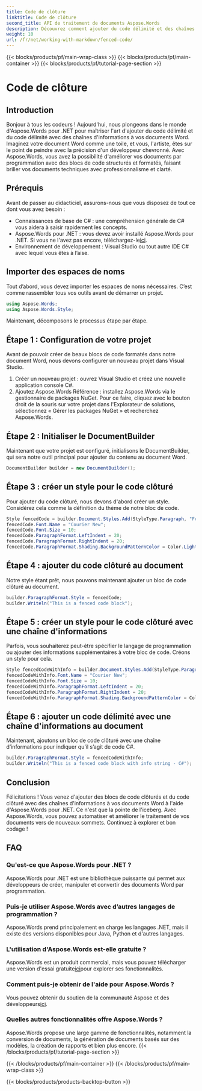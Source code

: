 ```yaml
---
title: Code de clôture
linktitle: Code de clôture
second_title: API de traitement de documents Aspose.Words
description: Découvrez comment ajouter du code délimité et des chaînes d'informations à des documents Word à l'aide d'Aspose.Words pour .NET. Guide étape par étape inclus. Améliorez vos compétences en matière de mise en forme de documents.
weight: 10
url: /fr/net/working-with-markdown/fenced-code/
---
```


{{< blocks/products/pf/main-wrap-class >}}
{{< blocks/products/pf/main-container >}}
{{< blocks/products/pf/tutorial-page-section >}}

# Code de clôture

## Introduction

Bonjour à tous les codeurs ! Aujourd'hui, nous plongeons dans le monde d'Aspose.Words pour .NET pour maîtriser l'art d'ajouter du code délimité et du code délimité avec des chaînes d'informations à vos documents Word. Imaginez votre document Word comme une toile, et vous, l'artiste, êtes sur le point de peindre avec la précision d'un développeur chevronné. Avec Aspose.Words, vous avez la possibilité d'améliorer vos documents par programmation avec des blocs de code structurés et formatés, faisant briller vos documents techniques avec professionnalisme et clarté.

## Prérequis

Avant de passer au didacticiel, assurons-nous que vous disposez de tout ce dont vous avez besoin :

- Connaissances de base de C# : une compréhension générale de C# vous aidera à saisir rapidement les concepts.
-  Aspose.Words pour .NET : vous devez avoir installé Aspose.Words pour .NET. Si vous ne l'avez pas encore, téléchargez-le[ici](https://releases.aspose.com/words/net/).
- Environnement de développement : Visual Studio ou tout autre IDE C# avec lequel vous êtes à l’aise.

## Importer des espaces de noms

Tout d’abord, vous devez importer les espaces de noms nécessaires. C’est comme rassembler tous vos outils avant de démarrer un projet.

```csharp
using Aspose.Words;
using Aspose.Words.Style;
```

Maintenant, décomposons le processus étape par étape.

## Étape 1 : Configuration de votre projet

Avant de pouvoir créer de beaux blocs de code formatés dans notre document Word, nous devons configurer un nouveau projet dans Visual Studio.

1. Créer un nouveau projet : ouvrez Visual Studio et créez une nouvelle application console C#.
2. Ajoutez Aspose.Words Référence : installez Aspose.Words via le gestionnaire de packages NuGet. Pour ce faire, cliquez avec le bouton droit de la souris sur votre projet dans l'Explorateur de solutions, sélectionnez « Gérer les packages NuGet » et recherchez Aspose.Words.

## Étape 2 : Initialiser le DocumentBuilder

Maintenant que votre projet est configuré, initialisons le DocumentBuilder, qui sera notre outil principal pour ajouter du contenu au document Word.

```csharp
DocumentBuilder builder = new DocumentBuilder();
```

## Étape 3 : créer un style pour le code clôturé

Pour ajouter du code clôturé, nous devons d'abord créer un style. Considérez cela comme la définition du thème de notre bloc de code.

```csharp
Style fencedCode = builder.Document.Styles.Add(StyleType.Paragraph, "FencedCode");
fencedCode.Font.Name = "Courier New";
fencedCode.Font.Size = 10;
fencedCode.ParagraphFormat.LeftIndent = 20;
fencedCode.ParagraphFormat.RightIndent = 20;
fencedCode.ParagraphFormat.Shading.BackgroundPatternColor = Color.LightGray;
```

## Étape 4 : ajouter du code clôturé au document

Notre style étant prêt, nous pouvons maintenant ajouter un bloc de code clôturé au document.

```csharp
builder.ParagraphFormat.Style = fencedCode;
builder.Writeln("This is a fenced code block");
```

## Étape 5 : créer un style pour le code clôturé avec une chaîne d'informations

Parfois, vous souhaiterez peut-être spécifier le langage de programmation ou ajouter des informations supplémentaires à votre bloc de code. Créons un style pour cela.

```csharp
Style fencedCodeWithInfo = builder.Document.Styles.Add(StyleType.Paragraph, "FencedCode.C#");
fencedCodeWithInfo.Font.Name = "Courier New";
fencedCodeWithInfo.Font.Size = 10;
fencedCodeWithInfo.ParagraphFormat.LeftIndent = 20;
fencedCodeWithInfo.ParagraphFormat.RightIndent = 20;
fencedCodeWithInfo.ParagraphFormat.Shading.BackgroundPatternColor = Color.LightGray;
```

## Étape 6 : ajouter un code délimité avec une chaîne d'informations au document

Maintenant, ajoutons un bloc de code clôturé avec une chaîne d’informations pour indiquer qu’il s’agit de code C#.

```csharp
builder.ParagraphFormat.Style = fencedCodeWithInfo;
builder.Writeln("This is a fenced code block with info string - C#");
```

## Conclusion

Félicitations ! Vous venez d'ajouter des blocs de code clôturés et du code clôturé avec des chaînes d'informations à vos documents Word à l'aide d'Aspose.Words pour .NET. Ce n'est que la pointe de l'iceberg. Avec Aspose.Words, vous pouvez automatiser et améliorer le traitement de vos documents vers de nouveaux sommets. Continuez à explorer et bon codage !

## FAQ

### Qu'est-ce que Aspose.Words pour .NET ?
Aspose.Words pour .NET est une bibliothèque puissante qui permet aux développeurs de créer, manipuler et convertir des documents Word par programmation.

### Puis-je utiliser Aspose.Words avec d’autres langages de programmation ?
Aspose.Words prend principalement en charge les langages .NET, mais il existe des versions disponibles pour Java, Python et d'autres langages.

### L'utilisation d'Aspose.Words est-elle gratuite ?
 Aspose.Words est un produit commercial, mais vous pouvez télécharger une version d'essai gratuite[ici](https://releases.aspose.com/)pour explorer ses fonctionnalités.

### Comment puis-je obtenir de l'aide pour Aspose.Words ?
 Vous pouvez obtenir du soutien de la communauté Aspose et des développeurs[ici](https://forum.aspose.com/c/words/8).

### Quelles autres fonctionnalités offre Aspose.Words ?
Aspose.Words propose une large gamme de fonctionnalités, notamment la conversion de documents, la génération de documents basés sur des modèles, la création de rapports et bien plus encore.
{{< /blocks/products/pf/tutorial-page-section >}}

{{< /blocks/products/pf/main-container >}}
{{< /blocks/products/pf/main-wrap-class >}}

{{< blocks/products/products-backtop-button >}}
